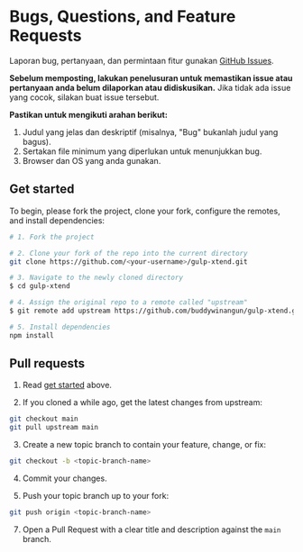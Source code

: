 # Bugs, Questions, and Feature Requests

Laporan bug, pertanyaan, dan permintaan fitur gunakan [GitHub Issues](/issues).

**Sebelum memposting, lakukan penelusuran untuk memastikan issue atau pertanyaan anda belum dilaporkan atau didiskusikan.** Jika tidak ada issue yang cocok, silakan buat issue tersebut.

**Pastikan untuk mengikuti arahan berikut:**

1. Judul yang jelas dan deskriptif (misalnya, "Bug" bukanlah judul yang bagus).
2. Sertakan file minimum yang diperlukan untuk menunjukkan bug.
3. Browser dan OS yang anda gunakan.

## Get started

To begin, please fork the project, clone your fork, configure the remotes, and install dependencies:

```bash
# 1. Fork the project

# 2. Clone your fork of the repo into the current directory
git clone https://github.com/<your-username>/gulp-xtend.git

# 3. Navigate to the newly cloned directory
$ cd gulp-xtend

# 4. Assign the original repo to a remote called "upstream"
$ git remote add upstream https://github.com/buddywinangun/gulp-xtend.git

# 5. Install dependencies
npm install
```

## Pull requests

1. Read [get started](#get-started) above.

2. If you cloned a while ago, get the latest changes from upstream:
```bash
git checkout main
git pull upstream main
```

3. Create a new topic branch to contain your feature, change, or fix:
```bash
git checkout -b <topic-branch-name>
```

4. Commit your changes.

5. Push your topic branch up to your fork:
```bash
git push origin <topic-branch-name>
```

7. Open a Pull Request with a clear title and description against the `main` branch.
